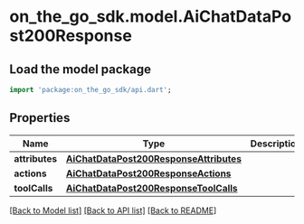 # on_the_go_sdk.model.AiChatDataPost200Response

## Load the model package
```dart
import 'package:on_the_go_sdk/api.dart';
```

## Properties
Name | Type | Description | Notes
------------ | ------------- | ------------- | -------------
**attributes** | [**AiChatDataPost200ResponseAttributes**](AiChatDataPost200ResponseAttributes.md) |  | [optional] 
**actions** | [**AiChatDataPost200ResponseActions**](AiChatDataPost200ResponseActions.md) |  | [optional] 
**toolCalls** | [**AiChatDataPost200ResponseToolCalls**](AiChatDataPost200ResponseToolCalls.md) |  | [optional] 

[[Back to Model list]](../README.md#documentation-for-models) [[Back to API list]](../README.md#documentation-for-api-endpoints) [[Back to README]](../README.md)


